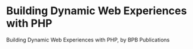 # Building Dynamic Web Experiences with PHP
 Building Dynamic Web Experiences with PHP, by BPB Publications
